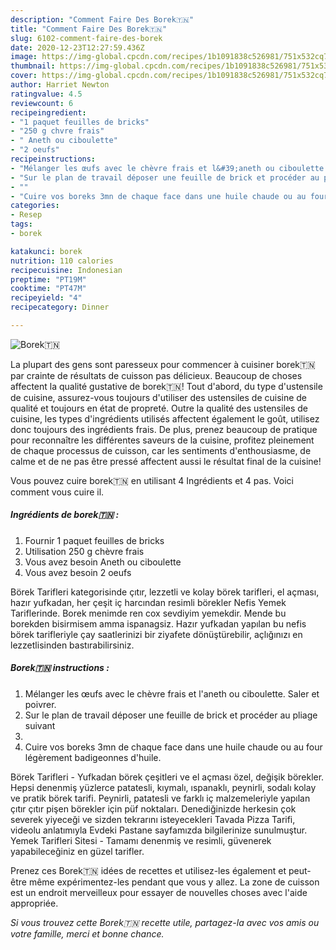 ```yaml
---
description: "Comment Faire Des Borek🇹🇳"
title: "Comment Faire Des Borek🇹🇳"
slug: 6102-comment-faire-des-borek
date: 2020-12-23T12:27:59.436Z
image: https://img-global.cpcdn.com/recipes/1b1091838c526981/751x532cq70/borek🇹🇳-photo-principale-de-la-recette.jpg
thumbnail: https://img-global.cpcdn.com/recipes/1b1091838c526981/751x532cq70/borek🇹🇳-photo-principale-de-la-recette.jpg
cover: https://img-global.cpcdn.com/recipes/1b1091838c526981/751x532cq70/borek🇹🇳-photo-principale-de-la-recette.jpg
author: Harriet Newton
ratingvalue: 4.5
reviewcount: 6
recipeingredient:
- "1 paquet feuilles de bricks"
- "250 g chvre frais"
- " Aneth ou ciboulette"
- "2 oeufs"
recipeinstructions:
- "Mélanger les œufs avec le chèvre frais et l&#39;aneth ou ciboulette. Saler et poivrer."
- "Sur le plan de travail déposer une feuille de brick et procéder au pliage suivant"
- ""
- "Cuire vos boreks 3mn de chaque face dans une huile chaude ou au four légèrement badigeonnes d&#39;huile."
categories:
- Resep
tags:
- borek

katakunci: borek 
nutrition: 110 calories
recipecuisine: Indonesian
preptime: "PT19M"
cooktime: "PT47M"
recipeyield: "4"
recipecategory: Dinner

---
```



![Borek🇹🇳](https://img-global.cpcdn.com/recipes/1b1091838c526981/751x532cq70/borek🇹🇳-photo-principale-de-la-recette.jpg)

La plupart des gens sont paresseux pour commencer à cuisiner borek🇹🇳 par crainte de résultats de cuisson pas délicieux. Beaucoup de choses affectent la qualité gustative de borek🇹🇳! Tout d'abord, du type d'ustensile de cuisine, assurez-vous toujours d'utiliser des ustensiles de cuisine de qualité et toujours en état de propreté. Outre la qualité des ustensiles de cuisine, les types d'ingrédients utilisés affectent également le goût, utilisez donc toujours des ingrédients frais. De plus, prenez beaucoup de pratique pour reconnaître les différentes saveurs de la cuisine, profitez pleinement de chaque processus de cuisson, car les sentiments d'enthousiasme, de calme et de ne pas être pressé affectent aussi le résultat final de la cuisine!

<!--inarticleads1-->

Vous pouvez cuire borek🇹🇳 en utilisant 4 Ingrédients et 4 pas. Voici comment vous cuire il.

##### Ingrédients de borek🇹🇳 :

1. Fournir 1 paquet feuilles de bricks
1. Utilisation 250 g chèvre frais
1. Vous avez besoin  Aneth ou ciboulette
1. Vous avez besoin 2 oeufs


Börek Tarifleri kategorisinde çıtır, lezzetli ve kolay börek tarifleri, el açması, hazır yufkadan, her çeşit iç harcından resimli börekler Nefis Yemek Tariflerinde. Borek menimde ren cox sevdiyim yemekdir. Mende bu borekden bisirmisem amma ispanagsiz. Hazır yufkadan yapılan bu nefis börek tarifleriyle çay saatlerinizi bir ziyafete dönüştürebilir, açlığınızı en lezzetlisinden bastırabilirsiniz. 

<!--inarticleads2-->

##### Borek🇹🇳 instructions :

1. Mélanger les œufs avec le chèvre frais et l&#39;aneth ou ciboulette. Saler et poivrer.
1. Sur le plan de travail déposer une feuille de brick et procéder au pliage suivant
1. 
1. Cuire vos boreks 3mn de chaque face dans une huile chaude ou au four légèrement badigeonnes d&#39;huile.


Börek Tarifleri - Yufkadan börek çeşitleri ve el açması özel, değişik börekler. Hepsi denenmiş yüzlerce patatesli, kıymalı, ıspanaklı, peynirli, sodalı kolay ve pratik börek tarifi. Peynirli, patatesli ve farklı iç malzemeleriyle yapılan çıtır çıtır pişen börekler için püf noktaları. Denediğinizde herkesin çok severek yiyeceği ve sizden tekrarını isteyecekleri Tavada Pizza Tarifi, videolu anlatımıyla Evdeki Pastane sayfamızda bilgilerinize sunulmuştur. Yemek Tarifleri Sitesi - Tamamı denenmiş ve resimli, güvenerek yapabileceğiniz en güzel tarifler. 

<!--inarticleads1-->

<p>
Prenez ces Borek🇹🇳 idées de recettes et utilisez-les également et peut-être même expérimentez-les pendant que vous y allez. La zone de cuisson est un endroit merveilleux pour essayer de nouvelles choses avec l'aide appropriée.
</p>

<p>
<i>Si vous trouvez cette Borek🇹🇳 recette utile, partagez-la avec vos amis ou votre famille, merci et bonne chance.</i>
</p>
